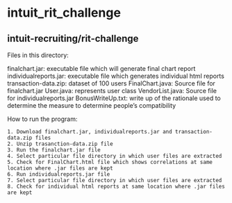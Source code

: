 # intuit_rit_challenge
intuit-recruiting/rit-challenge
--------------------------------------------------------------------------------------
Files in this directory:

finalchart.jar: executable file which will generate final chart report
individualreports.jar: executable file which generates individual html reports
transaction-data.zip: dataset of 100 users
FinalChart.java: Source file for finalchart.jar
User.java: represents user class
VendorList.java: Source file for individualreports.jar
BonusWriteUp.txt:  write up of the rationale used to determine the measure to determine people’s compatibility
			
How to run the program:

	1. Download finalchart.jar, individualreports.jar and transaction-data.zip files
	2. Unzip trasanction-data.zip file
	3. Run the finalchart.jar file
	4. Select particular file directory in which user files are extracted
	5. Check for FinalChart.html file which shows correlations at same location where .jar files are kept
	6. Run individualreports.jar file
	7. Select particular file directory in which user files are extracted
	8. Check for individual html reports at same location where .jar files are kept
